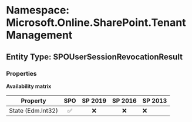 # Namespace: Microsoft.Online.SharePoint.TenantManagement

## Entity Type: SPOUserSessionRevocationResult

### Properties

**Availability matrix**

Property | SPO | SP 2019 | SP 2016 | SP 2013
----------|:---:|:-------:|:-------:|:-------
State (Edm.Int32) | ✅ | ❌ | ❌ | ❌

